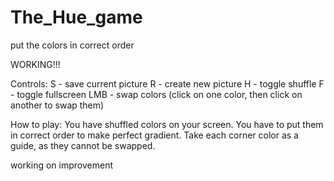 # The_Hue_game
put the colors in correct order

WORKING!!!

Controls:
S - save current picture
R - create new picture
H - toggle shuffle
F - toggle fullscreen
LMB - swap colors (click on one color, then click on another to swap them)

How to play:
You have shuffled colors on your screen. You have to put them in correct order to make perfect gradient. Take each corner color as a guide, as they cannot be swapped.

working on improvement
